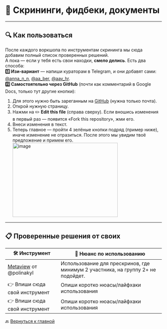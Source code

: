 # 📄 Скрининги, фидбеки, документы  

---

## 🔍 Как пользоваться  
После каждого воркшопа по инструментам скрининга мы сюда добавим полный список проверенных решений.  
А пока — если у тебя есть свои находки, **смело делись**. Есть два способа:     
**1️⃣ Изи-вариант** — напиши кураторам в Telegram, и они добавят сами: [@anna_n_n](https://t.me/anna_n_n), [@aa_ber](https://t.me/aa_ber), [@aav_hr](https://t.me/aav_hr).   
**2️⃣ Самостоятельно через GitHub** (почти как комментарий в Google Docs, только тут другие кнопки):  
  1. Для этого нужно быть зареганным на [GitHub](https://github.com) (нужна только почта).  
  2. Открой нужную страницу.  
  3. Нажми на ✏️ **Edit this file** (справа сверху). Если вношись изменения в первый раз — появится «Fork this repository», жми его.  
  4. Внеси изменения в текст.  
  5. Теперь главное — пройти 4 зелёные кнопки подряд (пример ниже), иначе изменение не отразиться. После этого мы увидим твоё предложение и примем его.  
    <img width="338" height="238" alt="image" src="https://github.com/user-attachments/assets/157a3076-e0aa-4d04-a888-7dc4f469d6d9" />


---

## 📋 Проверенные решения от своих  

| 🛠 Инструмент | 🔧 Нюанс по использованию |
|--------------|---------------------------|
| [Metaview](https://www.metaview.ai/) от @polinakyl | Использование для прескринов, где минимум 2 участника, на группу 2+ не подойдет. |
| 👉 Впиши сюда свой инструмент | Опиши коротко нюасы/лайфхаки использования|
| 👉 Впиши сюда свой инструмент | Опиши коротко нюасы/лайфхаки использования |


🔙 [Вернуться к главной](https://github.com/Hunters-of-the-World-WIKI/ai-start-here)
